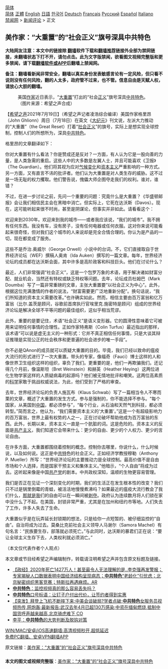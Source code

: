  <!-- 面包屑导航 --> <div class="breadcrumb"><!-- GTranslate: https://gtranslate.io/ -->  <div class="switcher notranslate">  <div class="selected">  <a href="#" onclick="return false;"> 简体</a>  </div>  <div class="option">  <a href="https://www.bannedbook.org" onclick="doGTranslate('zh-CN|zh-CN');jQuery('div.switcher div.selected a').html(jQuery(this).html());return false;" title="简体中文" class="nturl selected"> 简体</a>  <a href="https://www.bannedbook.org/zh-tw/" onclick="doGTranslate('zh-CN|zh-TW');jQuery('div.switcher div.selected a').html(jQuery(this).html());return false;" title="繁體中文" class="nturl"> 正體</a>  <a href="https://www.bannedbook.org/en/" onclick="doGTranslate('zh-CN|en');jQuery('div.switcher div.selected a').html(jQuery(this).html());return false;" title="English" class="nturl"> English</a>  <a href="https://www.bannedbook.org/ja/" onclick="doGTranslate('zh-CN|ja');jQuery('div.switcher div.selected a').html(jQuery(this).html());return false;" title="日本語" class="nturl"> 日語</a>  <a href="https://www.bannedbook.org/ko/" onclick="doGTranslate('zh-CN|ko');jQuery('div.switcher div.selected a').html(jQuery(this).html());return false;" title="한국어" class="nturl"> 한국어</a>  <a href="https://www.bannedbook.org/de/" onclick="doGTranslate('zh-CN|de');jQuery('div.switcher div.selected a').html(jQuery(this).html());return false;" title="Deutsch" class="nturl"> Deutsch</a>  <a href="https://www.bannedbook.org/fr/" onclick="doGTranslate('zh-CN|fr');jQuery('div.switcher div.selected a').html(jQuery(this).html());return false;" title="Français" class="nturl"> Français</a>  <a href="https://www.bannedbook.org/ru/" onclick="doGTranslate('zh-CN|ru');jQuery('div.switcher div.selected a').html(jQuery(this).html());return false;" title="Русский" class="nturl"> Русский</a>  <a href="https://www.bannedbook.org/es/" onclick="doGTranslate('zh-CN|es');jQuery('div.switcher div.selected a').html(jQuery(this).html());return false;" title="Español" class="nturl"> Español</a>  <a href="https://www.bannedbook.org/it/" onclick="doGTranslate('zh-CN|it');jQuery('div.switcher div.selected a').html(jQuery(this).html());return false;" title="Italiano" class="nturl"> Italiano</a>  </div>  </div>      <div class='breadcrumb-sub'><!-- Breadcrumb NavXT 6.3.0 --> <a href="https://www.bannedbook.org/" class="home">禁闻网</a> &gt; <a href="https://www.bannedbook.org/bnews/comments/" class="category">新闻评论</a> &gt; 正文</div></div><h2>美作家：“大重置”的“社会正义”旗号深具中共特色</h2> <p class="notice"><b>大陆网友注意：本文中的链接除 <a href="https://github.com/bannedbook/fanqiang" >翻墙</a>软件下载和<a href="https://github.com/killgcd/justmysocks/blob/master/README.md">翻墙推荐</a>链接外全部为禁网链接，未翻墙状态下打不开，请勿点击。此为文字版禁闻，欲看图文视频完整版和更多禁闻，请下载<a href="https://github.com/bannedbook/fanqiang">翻墙软件或APP</a>后翻墙上禁闻网。</p><p>备注：翻墙看新闻非常安全，翻墙以真实身份发表敏感言论有一定风险，但只看不说则没有任何风险，翻的人太多，政府管不过来，也不管。信息自由是天赋人权，请放心大胆的翻墙。</b></p>  <div class="entry"> <figure> <p><figcaption>美国<a href="https://www.bannedbook.org/bnews/tag/%e4%bd%9c%e5%ae%b6/" class="st_tag internal_tag" rel="tag" title="标签 作家 下的日志">作家</a>近日表示，“<a href="https://www.bannedbook.org/bnews/tag/%e5%a4%a7%e9%87%8d%e7%bd%ae/" class="st_tag internal_tag" rel="tag" title="标签 大重置 下的日志">大重置</a>”打出的“社会<a href="https://www.bannedbook.org/bnews/tag/%E6%AD%A3%E4%B9%89/" class="st_tag internal_tag" rel="tag" title="标签 正义 下的日志">正义</a>”旗号深具<a href="https://www.bannedbook.org/bnews/tag/%e4%b8%ad%e5%85%b1/" class="st_tag internal_tag" rel="tag" title="标签 中共 下的日志">中共</a><a href="https://www.bannedbook.org/bnews/tag/%E7%89%B9%E8%89%B2/" class="st_tag internal_tag" rel="tag" title="标签 特色 下的日志">特色</a>。（图片来源：希望之声合成）</figcaption></figure> <p>【<span class='wp_keywordlink_affiliate'><a href="https://www.soundofhope.org" title="希望之声" target="_blank">希望之声</a></span>2021年7月19日】（希望之声记者凌浩综合编译）美国作家格里昂（John Ghlionn）周日（7月18日）在英文《<span class='wp_keywordlink_affiliate'><a href="http://www.epochtimes.com/" title="大纪元" target="_blank">大纪元</a></span>》刊文说，左派大力推动的“大重置”（the Great Reset）打着“<a href="https://www.bannedbook.org/bnews/tag/%E7%A4%BE%E4%BC%9A%E6%AD%A3%E4%B9%89/" class="st_tag internal_tag" rel="tag" title="标签 社会正义 下的日志">社会正义</a>”的旗号，实际上是想实现全球控制，控制人们的所想所为，深具<a href="https://www.bannedbook.org/bnews/tag/%e4%b8%ad%e5%85%b1%e7%89%b9%e8%89%b2/" class="st_tag internal_tag" rel="tag" title="标签 中共特色 下的日志">中共特色</a>。</p> <p>格里昂的文章翻译如下：</p> <p>你对大重置有什么看法？你是赞成还是反对？一方面，有人认为它是一股向善的力量，是人类急需的重启。这些人中的大多数是左翼人士，并且可能喜欢《卫报》（The Guardian）。他们将其视为应对<span class='wp_keywordlink'><a href="https://www.bannedbook.org/bnews/ssgc/20180904/993719.html" title="《魔鬼在统治着我们的世界(23)：环保主义(上)》" target="_blank">气候变化</a></span>和<span class='wp_keywordlink'><a href="https://www.bannedbook.org/forum2/topic920.html" title="资本主义与自由" target="_blank">资本主义</a></span>严重影响的一种方式。另一方面，又有直言不讳的批评者。他们认为大重置是对人类生存的威胁。这不过是一场无耻的权力攫取。他们警告说，傀儡大师企图夺走我们的权利。谁对，谁错？</p> <p>不过，在进一步讨论之前，先问一个重要的问题：究竟什么是大重置？《华盛顿邮报》会让我们相信民主会在黑暗中消亡。但实际上，它死在达沃斯（Davos）。现在，这可能听起来很不时尚，甚至是阴谋论，但事实并非如此。请看看这个：</p>  <p>欢迎来到2030年。欢迎来到我的城市——或者我应该说，“我们的城市”。我不拥有任何东西。我没有车，没有房子，没有任何电器或任何衣服。这对你来说可能看起来很奇怪，但对我们这个城市的人来说却是完全合情合理的。你认为是产品的一切，现在都变成了服务。</p> <p>这些不是乔治.奥威尔（George Orwell）小说中的台词。不，它们直接取自于世界经济论坛（WEF）撰稿人奥肯（Ida Auken）撰写的一篇文章。每年，世界经济论坛的成员都在达沃斯会面，其中许多是高阶政客和科技巨头。他们在讨论什么？</p> <p>最近，人们非常强调“社会正义”，这是一个包罗万象的术语，用于解决诸如财富分配、就业机会，当然还有特权或缺乏特权等问题。去年，论坛成员杜姆巴（Mark Doumba）写了一篇非常重磅的文章，主张大重置要“以社会正义为中心”。此外，根据这位充满激情的作者的说法，“财富需要更广泛地重新分配”。换句话说，“我们所知道的资本主义需要改革。”也许确实如此。然而，相信主要由百万富翁和亿万富翁（比尔.盖茨是顾问，谷歌前首席执行官埃里克.施密特是顾问）组成的世界经济论坛是解决全球不平等问题的最佳组织，这似乎相当荒谬。</p> <p>此外，重要的是要记住，术语“社会正义”是语义变形器。它的圆滑性意味着它可被用来证明任何事情的合理性。正如作家特弗斯（Colin Turfus）最近指出的那样，该术语“可以说是虚无主义的一种形式：它并不真正相信任何事情，只是大谈其辩证推理是实现公正的社会秩序和更普遍的社会进步的唯一手段”。</p>  <p>你不必是QAnon的成员就可以质疑大重置的目的。毕竟，我们已经以致命的瘟疫大流行的形式进行了一次大重置。带头的专家，像福奇（Fauci）博士这样的人和像世界卫生组织这样的组织，辜负了我们。更重要的是，他们一再欺骗我们。还记得几个月前，像温斯坦（Bret Weinstein）和赫英（Heather Heying）这两位进化生物学家这样的人质疑病毒的起源吗？他们被无情地批评和嘲笑。这两位高素质的<span class='wp_keywordlink'><a href="https://www.bannedbook.org/forum11/topic309.html" title="禁片：“科学”的棍子" target="_blank">科学</a></span>家敢于挑战权威说法，为此，他们受到了严格的审查。</p> <p>去年，世界经济论坛的负责人施瓦布（Klaus Schwab）写了一篇相当令人不寒而栗的文章，概述了大重置的发生方式。参与是强制的，你不能选择不参与。“每个国家，从美国到<span class='wp_keywordlink_affiliate'><a href="https://www.bannedbook.org/" title="中国" target="_blank">中国</a></span>，都必须参与”，“每个行业，从石油和天然气到科技，都必须转型。”简而言之，他认为，“我们需要资本主义的‘大重置’。”这是一个有超级影响力的百万富翁，世界上最有权势的人之一，正在讨论破坏帮助他成为百万富翁的东西。此外，长期以来，资本主义一直是一个肮脏的词。这是危险的。资本主义的反面是<span class='wp_keywordlink'><a href="https://www.bannedbook.org/forum2/topic6177.html" title="《共产主义的终极目的》" target="_blank">共产主义</a></span>，我们知道它会带来什么：更少的自由、更少的个人权力、更少的言论自由。</p> <p>在许多方面，大重置都围绕着控制的概念。控制你去哪里，你说什么，什么时候说，以及如何说。这正是中<a href="https://www.bannedbook.org/bnews/tag/%e5%85%b1%e7%89%b9/" class="st_tag internal_tag" rel="tag" title="标签 共特 下的日志">共特</a>色的社会正义。正如经济学教授穆勒（Anthony P. Mueller）所写：“世界经济论坛的主要推动力是全球控制。最高价值不是自由市场和个人选择，而是国家干预主义和集体主义。”他暗示，“个人自由”将成为过去。这听起来像是中国<a href="https://www.bannedbook.org/bnews/tag/%e5%85%b1%e4%ba%a7%e5%85%9a/" class="st_tag internal_tag" rel="tag" title="标签 共产党 下的日志">共产党</a>的剧本。中共政权深知，温顺的生物更容易管理。</p> <p>我们是否正在见证一个深刻变化的时期，我们的生活正在发生根本性的改变？我们只不过是锅里倒霉的青蛙，被活活地慢慢煮沸吗？如果最近的瘟疫大流行教会了我们什么，<span class='wp_keywordlink'><a href="https://www.bannedbook.org/forum26/topic4513.html" title="关贵敏《那就是我》" target="_blank">那就是我</a></span>们的自由可以在一瞬间被<span class='wp_keywordlink'><a href="https://www.bannedbook.org/forum2/topic21.html" title="《剥夺》 黄建民 著" target="_blank">剥夺</a></span>。政府认为连续数月将人们锁在家中没什么了不起。在美国，封锁非常严重，尤其是在加州和纽约市等地。人们失去了工作，许多人失去了生命。</p>  <p>大重置似乎是在玩弄延长封锁期的想法，只是给你一点短暂的、被仔细监控的“自由”。自治将成为过去。莫桑比克前社会主义领导人马谢尔（Samora Machel）有句名言：“民族要生存，部落就必须死亡。”与此同时，达沃斯的暴君们正在说：“要让全球主义生存下去，人类权利就必须消亡。”</p> <p>（本文仅代表作者个人观点）</p> <p>本文章或节目经希望之声编辑制作，转载请注明希望之声并包含原文标题及链接。 </p> <ul class='op-related-articles' title='相关阅读'> <li><a href='https://www.bannedbook.org/bnews/bannedvideo/20210516/1547550.html' target='_blank'>【政经】2020年死亡1427万人！甚至最令人无法理解的是..李克强再发警报；专家揭秘人口数据表明中国经济结构呈现病态；<b>中共特色</b>“老龄化”引忧虑；北京秘密组织黑客竞赛；特斯拉再遇麻烦。AR</a></li> <li><a href='https://www.bannedbook.org/bnews/cnnews/20210513/1545287.html' target='_blank'><b>中共特色</b>：监控视频真的那么容易丢失吗？</a></li> <li><a href='https://www.bannedbook.org/bnews/bannedvideo/20210502/1538101.html' target='_blank'><b>中共特色</b>口号标语：让钉子户付出代价，让签约者得到实惠</a></li> <li><a href='https://www.bannedbook.org/bnews/bannedvideo/20210320/1508750.html' target='_blank'>【突发】拜登上飞机不断摔下来;中美会谈破局?学者点破;<b>中共特色</b>女服务员视频热传,网炮轰;最新报告:武汉去年4月已超130万感染;中资在缅甸燃烧,抵制中国货呼声越来越高,北京骑虎难下 CO</a></li> <li><a href='https://www.bannedbook.org/bnews/comments/20201101/1423819.html' target='_blank'>李平：<b>中共特色</b>的大势判断及脱钩对策</a></li> </ul> <p class="texttj"> <a href="https://github.com/bannedbook/fanqiang/wiki/V2ray%E6%9C%BA%E5%9C%BA" target="_blank">WIN/MAC/安卓/iOS高速翻墙:高清视频秒开,超低延迟</a><br/> <a href="https://github.com/bannedbook/fanqiang/wiki/%E7%A6%81%E9%97%BB%E7%BD%91%E5%AE%89%E5%8D%93%E7%BF%BB%E5%A2%99%E6%96%B0%E9%97%BBAPP" target="_blank">免费PC翻墙、安卓VPN翻墙APP</a></p> <p>原文链接：<a class="src_link"  href="https://www.soundofhope.org/post/527216" target="_blank">美作家：“大重置”的“社会正义”旗号深具中共特色</a></p><a name='sharetosocial'></a>  <div style="margin-bottom:5px;padding-bottom:5px;clear:both"> <div id="archive-pix-1" class="banner-ads"> <!-- AuctionX Display platform tag START --> <div id="26318x728x90x621x_ADSLOT2" clicktrack="%%CLICK_URL_ESC%%"></div> <!-- AuctionX Display platform tag END --> </div> <div id="archive-pix-2" class="banner-ads"> <!-- AuctionX Display platform tag START --> <div id="26315x300x250x621x_ADSLOT2" clicktrack="%%CLICK_URL_ESC%%"></div> <!-- AuctionX Display platform tag END --> </div> </div>  <div id="archive-pix-1" class="banner-ads"> <!-- AuctionX Display platform tag START --> <div id="26318x728x90x621x_ADSLOT3" clicktrack="%%CLICK_URL_ESC%%"></div> <!-- AuctionX Display platform tag END --> </div> <div><b>本文的图文或视频完整版</b>：<a href='https://www.bannedbook.org/bnews/comments/20210720/1590607.html'>美作家：“大重置”的“社会正义”旗号深具中共特色</a></div>  </div><!--END ENTRY--> 
